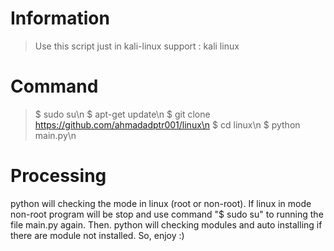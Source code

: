 # Information
> Use this script just in kali-linux
> support : kali linux

# Command
> $ sudo su\n
> $ apt-get update\n
> $ git clone https://github.com/ahmadadptr001/linux\n
> $ cd linux\n
> $ python main.py\n

# Processing
  python will checking the mode in linux (root or non-root). If linux in mode non-root program will be
stop and use command "$ sudo su" to running the file main.py again. Then. python will checking modules
and auto installing if there are module not installed. So, enjoy :)
